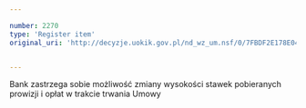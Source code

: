 ```yaml
---

number: 2270
type: 'Register item'
original_uri: 'http://decyzje.uokik.gov.pl/nd_wz_um.nsf/0/7FBDF2E178E04DF2C125786F003C93F0?OpenDocument'


---
```


Bank zastrzega sobie możliwość zmiany wysokości stawek pobieranych prowizji i opłat w trakcie trwania Umowy
